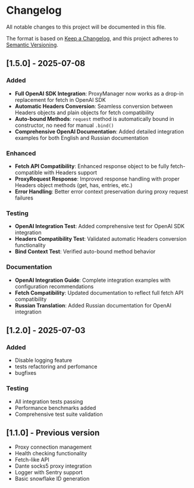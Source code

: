 # Changelog

All notable changes to this project will be documented in this file.

The format is based on [Keep a Changelog](https://keepachangelog.com/en/1.0.0/),
and this project adheres to [Semantic Versioning](https://semver.org/spec/v2.0.0.html).

## [1.5.0] - 2025-07-08

### Added
- **Full OpenAI SDK Integration**: ProxyManager now works as a drop-in replacement for fetch in OpenAI SDK
- **Automatic Headers Conversion**: Seamless conversion between Headers objects and plain objects for fetch compatibility
- **Auto-bound Methods**: `request` method is automatically bound in constructor, no need for manual `.bind()`
- **Comprehensive OpenAI Documentation**: Added detailed integration examples for both English and Russian documentation

### Enhanced
- **Fetch API Compatibility**: Enhanced response object to be fully fetch-compatible with Headers support
- **ProxyRequest Response**: Improved response handling with proper Headers object methods (get, has, entries, etc.)
- **Error Handling**: Better error context preservation during proxy request failures

### Testing
- **OpenAI Integration Test**: Added comprehensive test for OpenAI SDK integration
- **Headers Compatibility Test**: Validated automatic Headers conversion functionality
- **Bind Context Test**: Verified auto-bound method behavior

### Documentation
- **OpenAI Integration Guide**: Complete integration examples with configuration recommendations
- **Fetch Compatibility**: Updated documentation to reflect full fetch API compatibility
- **Russian Translation**: Added Russian documentation for OpenAI integration

## [1.2.0] - 2025-07-03

### Added
- Disable logging feature
- tests refactoring and perfomance
- bugfixes

### Testing
- All integration tests passing
- Performance benchmarks added
- Comprehensive test suite validation

## [1.1.0] - Previous version
- Proxy connection management
- Health checking functionality  
- Fetch-like API
- Dante socks5 proxy integration
- Logger with Sentry support
- Basic snowflake ID generation
